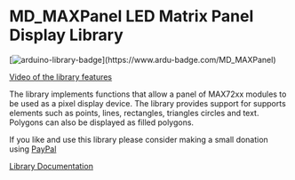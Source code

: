 # MD_MAXPanel LED Matrix Panel Display Library

[![arduino-library-badge](https://www.ardu-badge.com/badge/MD_MAXPanel.svg?)](https://www.ardu-badge.com/MD_MAXPanel)

[Video of the library features](https://www.youtube.com/watch?v=DUwtmrIVH58)

The library implements functions that allow a panel of MAX72xx modules to be used as a pixel display device. The library provides support for supports elements such as points, lines, rectangles, triangles circles and text. Polygons can also be displayed as filled polygons.

If you like and use this library please consider making a small donation using [PayPal](https://paypal.me/MajicDesigns/4USD)

[Library Documentation](https://majicdesigns.github.io/MD_MAXPanel/)
